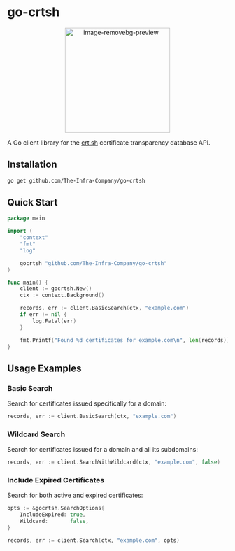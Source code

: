 # go-crtsh


<p align="center">
  <img width="240" height="240" alt="image-removebg-preview" src="https://github.com/user-attachments/assets/ebfc934d-0e2f-4a87-bec6-1d18ce7e2fab" />
</p>

A Go client library for the [crt.sh](https://crt.sh) certificate transparency database API.

## Installation

```bash
go get github.com/The-Infra-Company/go-crtsh
```

## Quick Start

```go
package main

import (
    "context"
    "fmt"
    "log"

    gocrtsh "github.com/The-Infra-Company/go-crtsh"
)

func main() {
    client := gocrtsh.New()
    ctx := context.Background()

    records, err := client.BasicSearch(ctx, "example.com")
    if err != nil {
        log.Fatal(err)
    }

    fmt.Printf("Found %d certificates for example.com\n", len(records))
}
```

## Usage Examples

### Basic Search

Search for certificates issued specifically for a domain:

```go
records, err := client.BasicSearch(ctx, "example.com")
```

### Wildcard Search

Search for certificates issued for a domain and all its subdomains:

```go
records, err := client.SearchWithWildcard(ctx, "example.com", false)
```

### Include Expired Certificates

Search for both active and expired certificates:

```go
opts := &gocrtsh.SearchOptions{
    IncludeExpired: true,
    Wildcard:       false,
}

records, err := client.Search(ctx, "example.com", opts)
```

